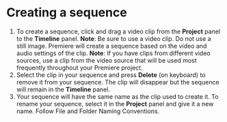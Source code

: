 # Creating a sequence

1. To create a sequence, click and drag a video clip from the **Project** panel to the **Timeline** panel. **Note**: Be sure to use a video clip. Do not use a still image. Premiere will create a sequence based on the video and audio settings of the clip. **Note**: If you have clips from different video sources, use a clip from the video source that will be used most frequently throughout your Premiere project.
2. Select the clip in your sequence and press **Delete** (on keyboard) to remove it from your sequence. The clip will disappear but the sequence will remain in the **Timeline** panel.
3. Your sequence will have the same name as the clip used to create it. To rename your sequence, select it in the **Project** panel and give it a new name. Follow File and Folder Naming Conventions.
